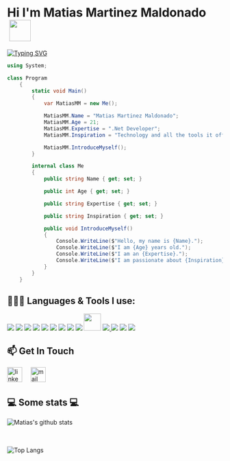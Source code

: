<h1> Hi I'm Matias Martinez Maldonado   <img src="https://raw.githubusercontent.com/iampavangandhi/iampavangandhi/master/gifs/Hi.gif"  height='50px' style="margin-left: 5px"></h1>


<a href="https://git.io/typing-svg"><img src="https://readme-typing-svg.herokuapp.com?font=&weight=600&pause=1000&color=F7E400&width=435&height=70&lines=Backend+Developer+Jr;.NET+Framework" alt="Typing SVG" /></a>

```C#
using System;

class Program
    {
        static void Main()
        {
            var MatiasMM = new Me();

            MatiasMM.Name = "Matias Martinez Maldonado";
            MatiasMM.Age = 21;
            MatiasMM.Expertise = ".Net Developer";
            MatiasMM.Inspiration = "Technology and all the tools it offers us to improve people's lives.";

            MatiasMM.IntroduceMyself();
        }

        internal class Me
        {
            public string Name { get; set; }

            public int Age { get; set; }

            public string Expertise { get; set; }

            public string Inspiration { get; set; }

            public void IntroduceMyself()
            {
                Console.WriteLine($"Hello, my name is {Name}.");
                Console.WriteLine($"I am {Age} years old.");
                Console.WriteLine($"I am an {Expertise}.");
                Console.WriteLine($"I am passionate about {Inspiration}.");
            }
        }
    }
```

<h2> 👨🏻‍💻 Languages & Tools I use: </h2>

<a href="https://learn.microsoft.com/en-us/dotnet/csharp/" target="_blank" title="C#"><img src="https://img.icons8.com/color/48/000000/c-sharp-logo.png"></a>
<a href="https://angular.io/" target="_blank" title="Angular"><img src="https://img.icons8.com/color/48/angularjs.png"/></a>
<a href="https://www.typescriptlang.org/" target="_blank" title="TypeScript"><img src="https://img.icons8.com/color/48/000000/typescript.png"/></a>
<a href="https://www.w3schools.com/html/" target="_blank" title="HTML5"><img src="https://img.icons8.com/color/48/000000/html-5.png"/></a>
<a href="https://www.w3schools.com/css/" target="_blank" title="CSS3"><img src="https://img.icons8.com/color/48/000000/css3.png"/></a>
<a href="https://www.javascript.com/" target="_blank" title="JavaScript"><img src="https://img.icons8.com/color/48/000000/javascript.png"/></a>
<a href="https://nodejs.org/" target="_blank" title="Node.js"><img src="https://img.icons8.com/color/48/000000/nodejs.png"/></a>
<a href="https://www.microsoft.com/es-ar/sql-server/sql-server-downloads" target="_blank" title="SQL Server"><img src="https://img.icons8.com/color/48/microsoft-sql-server.png"/></a>
<a href="https://www.mysql.com/" target="_blank" title="My SQL"><img src="https://img.icons8.com/color/48/my-sql.png"/></a>
<a href="https://sequelize.org/" target="_blank" title="Sequelize"><img width="40px" src="https://s2.qwant.com/thumbr/0x380/f/1/def6e5a6cedacd5856251aeaef7e52119bf19a4f70ada987080f4a3db8e074/sequelize-logo-png-transparent.png?u=https%3A%2F%2Fcdn.freebiesupply.com%2Flogos%2Flarge%2F2x%2Fsequelize-logo-png-transparent.png&q=0&b=1&p=0&a=0"/></a>
<a href="https://www.docker.com/" target="_blank" title="Docker"><img src="https://img.icons8.com/color/48/docker.png"/>
<a href="https://visualstudio.microsoft.com/" target="_blank" title="Visual Studio"><img src="https://img.icons8.com/color/48/visual-studio--v1.png"/></a>
<a href="https://code.visualstudio.com/" target="_blank" title="Visual Studio Code"><img src="https://img.icons8.com/color/48/visual-studio-code-2019.png"/></a>
<a href="https://git-scm.com/" target="_blank" title="Git"><img src="https://img.icons8.com/color/48/000000/git.png"/></a>

<h2> 📫 Get In Touch </h2>
<a href="https://www.linkedin.com/in/matias-martinez-maldonado/" target="_blank"><img src="https://www.vectorlogo.zone/logos/linkedin/linkedin-icon.svg" width="35px" alt="linkedin"></a>
&nbsp; &nbsp;
<a href="mailto:matiasm843@gmail.com"><img src="https://www.vectorlogo.zone/logos/gmail/gmail-icon.svg" width="35px" alt="mail"></a>
&nbsp; &nbsp;

<h2>💻 Some stats 💻</h2>

![Matias's github stats](https://github-readme-stats.vercel.app/api?username=MatiasMMaldon01&show_icons=true&title_color=fff&icon_color=79ff97&text_color=9f9f9f&bg_color=151515)

<br></br>
![Top Langs](https://github-readme-stats.vercel.app/api/top-langs/?username=MatiasMMaldon01&show_icons=true)

